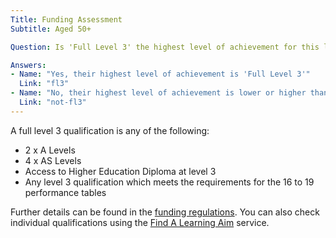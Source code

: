 ```yaml
---
Title: Funding Assessment
Subtitle: Aged 50+

Question: Is 'Full Level 3' the highest level of achievement for this learner?

Answers:
- Name: "Yes, their highest level of achievement is 'Full Level 3'"
  Link: "fl3"
- Name: "No, their highest level of achievement is lower or higher than 'Full Level 3'"
  Link: "not-fl3"
---
```


<div class="content notification is-info is-light">
    <p>
        A full level 3 qualification is any of the following:
    </p>
    <ul>
        <li>2 x A Levels</li>
        <li>4 x AS Levels</li>
        <li>Access to Higher Education Diploma at level 3</li>
        <li>Any level 3 qualification which meets the requirements for the 16 to 19 performance tables</li>
    </ul>
    <p>
        Further details can be found in the <a href="/tags/abr">funding regulations</a>. You can also check individual qualifications using the <a href="https://findalearningaimbeta.fasst.org.uk/">Find A Learning Aim</a> service.
    </p>
</div>